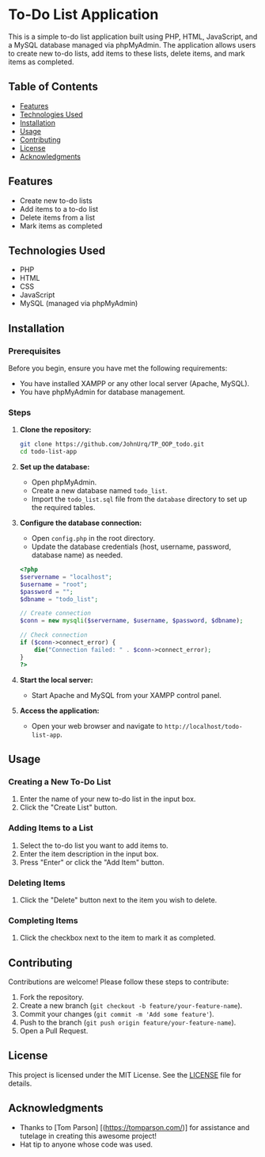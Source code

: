 # To-Do List Application

This is a simple to-do list application built using PHP, HTML, JavaScript, and a MySQL database managed via phpMyAdmin. The application allows users to create new to-do lists, add items to these lists, delete items, and mark items as completed.

## Table of Contents

- [Features](#features)
- [Technologies Used](#technologies-used)
- [Installation](#installation)
- [Usage](#usage)
- [Contributing](#contributing)
- [License](#license)
- [Acknowledgments](#acknowledgments)

## Features

- Create new to-do lists
- Add items to a to-do list
- Delete items from a list
- Mark items as completed

## Technologies Used

- PHP
- HTML
- CSS
- JavaScript
- MySQL (managed via phpMyAdmin)

## Installation

### Prerequisites

Before you begin, ensure you have met the following requirements:

- You have installed XAMPP or any other local server (Apache, MySQL).
- You have phpMyAdmin for database management.

### Steps

1. **Clone the repository:**

    ```sh
    git clone https://github.com/JohnUrq/TP_OOP_todo.git
    cd todo-list-app
    ```

2. **Set up the database:**

    - Open phpMyAdmin.
    - Create a new database named `todo_list`.
    - Import the `todo_list.sql` file from the `database` directory to set up the required tables.

3. **Configure the database connection:**

    - Open `config.php` in the root directory.
    - Update the database credentials (host, username, password, database name) as needed.

    ```php
    <?php
    $servername = "localhost";
    $username = "root";
    $password = "";
    $dbname = "todo_list";

    // Create connection
    $conn = new mysqli($servername, $username, $password, $dbname);

    // Check connection
    if ($conn->connect_error) {
        die("Connection failed: " . $conn->connect_error);
    }
    ?>
    ```

4. **Start the local server:**

    - Start Apache and MySQL from your XAMPP control panel.

5. **Access the application:**

    - Open your web browser and navigate to `http://localhost/todo-list-app`.

## Usage

### Creating a New To-Do List

1. Enter the name of your new to-do list in the input box.
2. Click the "Create List" button.

### Adding Items to a List

1. Select the to-do list you want to add items to.
2. Enter the item description in the input box.
3. Press "Enter" or click the "Add Item" button.

### Deleting Items

1. Click the "Delete" button next to the item you wish to delete.

### Completing Items

1. Click the checkbox next to the item to mark it as completed.

## Contributing

Contributions are welcome! Please follow these steps to contribute:

1. Fork the repository.
2. Create a new branch (`git checkout -b feature/your-feature-name`).
3. Commit your changes (`git commit -m 'Add some feature'`).
4. Push to the branch (`git push origin feature/your-feature-name`).
5. Open a Pull Request.

## License

This project is licensed under the MIT License. See the [LICENSE](LICENSE) file for details.

## Acknowledgments

- Thanks to [Tom Parson] [(https://tomparson.com/)] for assistance and tutelage in creating this awesome project!
- Hat tip to anyone whose code was used.

